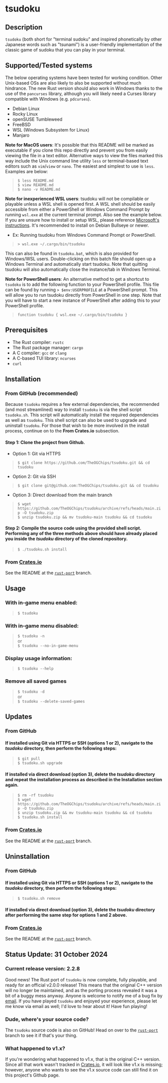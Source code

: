 # tsudoku

## Description

`tsudoku` (both short for "terminal sudoku" and inspired phonetically by other Japanese words such as "tsunami") is a user-friendly implementation of the classic game of sudoku that you can play in your terminal.

## Supported/Tested systems

The below operating systems have been tested for working condition. Other Unix-based OSs are also likely to also be supported without much hindrance. The new Rust version should also work in Windows thanks to the use of the `pancurses` library, although you will likely need a Curses library compatible with Windows (e.g. `pdcurses`).

- Debian Linux
- Rocky Linux
- openSUSE Tumbleweed
- FreeBSD
- WSL (Windows Subsystem for Linux)
- Manjaro

**Note for MacOS users**: It's possible that this README will be marked as executable if you clone this repo directly and prevent you from easily viewing the file in a text editor. Alternative ways to view the files marked this way include the Unix command line utility `less` or terminal-based text editors such as `vim`/`view` or `nano`. The easiest and simplest to use is `less`. Examples are below:

>`$ less README.md`  
>`$ view README.md`  
>`$ nano -v README.md`

**Note for inexperienced WSL users**: tsudoku will not be compilable or playable unless a WSL shell is opened first. A WSL shell should be easily accessible from either a PowerShell or Windows Command Prompt by running `wsl.exe` at the current terminal prompt. Also see the example below. If you are unsure how to install or setup WSL, please reference [Microsoft's instructions](https://learn.microsoft.com/en-us/windows/wsl/install). It's recommended to install on Debian Bullseye or newer.

- Ex: Running tsudoku from Windows Command Prompt or PowerShell.

>`> wsl.exe ~/.cargo/bin/tsudoku`

This can also be found in `tsudoku.bat`, which is also provided for Windows/WSL users. Double-clicking on this batch file should open up a Windows Terminal and automatically start tsudoku. Note that quitting tsudoku will also automatically close the instance/tab in Windows Terminal.

**Note for PowerShell users**: An alternative method to get a shortcut to `tsudoku` is to add the following function to your PowerShell profile. This file can be found by running `> $env:USERPROFILE` at a PowerShell prompt. This will allow you to run tsudoku directly from PowerShell in one step. Note that you will have to start a new instance of PowerShell after adding this to your PowerShell profile.

>`function tsudoku { wsl.exe ~/.cargo/bin/tsudoku }`

## Prerequisites

- The Rust compiler: `rustc`
- The Rust package manager: `cargo`
- A C compiler: `gcc` or `clang`
- A C-based TUI library: `ncurses`
- `curl`

## Installation

### From GitHub (recommended)

Because `tsudoku` requires a few external dependencies, the recommended (and most streamlined) way to install `tsudoku` is via the shell script `tsudoku.sh`. This script will automatically install the required dependencies as well as `tsudoku`. This shell script can also be used to upgrade and uninstall `tsudoku`. For those that wish to be more involved in the install process, continue on to the **From Crates.io** subsection.

#### Step 1: Clone the project from Github.

- Option 1: Git via HTTPS
>`$ git clone https://github.com/TheOGChips/tsudoku.git && cd tsudoku`

- Option 2: Git via SSH
>`$ git clone git@github.com:TheOGChips/tsudoku.git && cd tsudoku`

- Option 3: Direct download from the main branch
>`$ wget https://github.com/TheOGChips/tsudoku/archive/refs/heads/main.zip -O tsudoku.zip`  
>`$ unzip tsudoku.zip && mv tsudoku-main tsudoku && cd tsudoku`

#### Step 2: Compile the source code using the provided shell script. Performing any of the three methods above should have already placed you inside the *tsudoku* directory of the cloned repository.

>`$ ./tsudoku.sh install`

### From [Crates.io](https://crates.io/crates/tsudoku)

See the README at the [`rust-port`](https://github.com/TheOGChips/tsudoku/tree/rust-port) branch.

## Usage

### With in-game menu enabled:

>`$ tsudoku`

### With in-game menu disabled:

>`$ tsudoku -n`  
>or  
>`$ tsudoku --no-in-game-menu`
                 
### Display usage information:

>`$ tsudoku --help`
    
### Remove all saved games

>`$ tsudoku -d`  
>or  
>`$ tsudoku --delete-saved-games`

## Updates

### From GitHub

#### If installed using Git via HTTPS or SSH (options 1 or 2), navigate to the *tsudoku* directory, then perform the following steps:

>`$ git pull`  
>`$ tsudoku.sh upgrade`

#### If installed via direct download (option 3), delete the *tsudoku* directory and repeat the installation process as described in the **Installation** section again.

>`$ rm -rf tsudoku`  
>`$ wget https://github.com/TheOGChips/tsudoku/archive/refs/heads/main.zip -O tsudoku.zip`  
>`$ unzip tsudoku.zip && mv tsudoku-main tsudoku && cd tsudoku`  
>`$ tsudoku.sh install`

### From [Crates.io](https://crates.io/crates/tsudoku)

See the README at the [`rust-port`](https://github.com/TheOGChips/tsudoku/tree/rust-port) branch.

## Uninstallation

### From GitHub

#### If installed using Git via HTTPS or SSH (options 1 or 2), navigate to the *tsudoku* directory, then perform the following steps:

>`$ tsudoku.sh remove`

#### If installed via direct download (option 3), delete the *tsudoku* directory after performing the same step for options 1 and 2 above.

### From [Crates.io](https://crates.io/crates/tsudoku)

See the README at the [`rust-port`](https://github.com/TheOGChips/tsudoku/tree/rust-port) branch.

## Status Update: 31 October 2024

### Current release version: 2.2.8

Good news! The Rust port of `tsudoku` is now complete, fully playable, and ready for an official v2.0.0 release! This means that the original C++ version will no longer be maintained, and as the porting process revealed it was a bit of a buggy mess anyway. Anyone is welcome to notify me of a bug fix by [email](github.spokesman589@passmail.net). If you have played `tsudoku` and enjoyed your experience, please let me know via email as well; I'd love to hear about it! Have fun playing!

### Dude, where's your source code?

The `tsudoku` source code is also on GitHub! Head on over to the [`rust-port`](https://github.com/TheOGChips/tsudoku/tree/rust-port) branch to see it if that's your thing.

### What happened to v1.x?

If you're wondering what happened to v1.x, that is the original C++ version. Since all that work wasn't tracked in [Crates.io](https://crates.io/crates/tsudoku), it will look like v1.x is missing; however, anyone who wants to see the v1.x source code can still find it on this project's Github page.


